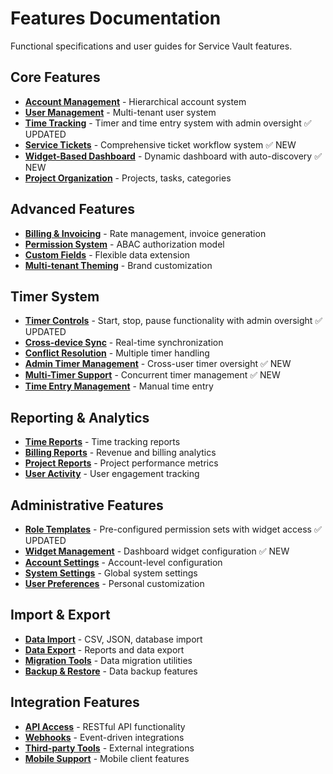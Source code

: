 # Features Documentation

Functional specifications and user guides for Service Vault features.

## Core Features
- **[Account Management](account-management.md)** - Hierarchical account system
- **[User Management](user-management.md)** - Multi-tenant user system
- **[Time Tracking](time-tracking.md)** - Timer and time entry system with admin oversight ✅ UPDATED
- **[Service Tickets](service-tickets.md)** - Comprehensive ticket workflow system ✅ NEW
- **[Widget-Based Dashboard](widget-dashboard.md)** - Dynamic dashboard with auto-discovery ✅ NEW
- **[Project Organization](project-organization.md)** - Projects, tasks, categories

## Advanced Features
- **[Billing & Invoicing](billing-invoicing.md)** - Rate management, invoice generation
- **[Permission System](permission-system.md)** - ABAC authorization model
- **[Custom Fields](custom-fields.md)** - Flexible data extension
- **[Multi-tenant Theming](theming.md)** - Brand customization

## Timer System
- **[Timer Controls](timer-controls.md)** - Start, stop, pause functionality with admin oversight ✅ UPDATED
- **[Cross-device Sync](timer-sync.md)** - Real-time synchronization
- **[Conflict Resolution](timer-conflicts.md)** - Multiple timer handling
- **[Admin Timer Management](admin-timer-management.md)** - Cross-user timer oversight ✅ NEW
- **[Multi-Timer Support](multi-timer-support.md)** - Concurrent timer management ✅ NEW
- **[Time Entry Management](time-entry-management.md)** - Manual time entry

## Reporting & Analytics
- **[Time Reports](time-reports.md)** - Time tracking reports
- **[Billing Reports](billing-reports.md)** - Revenue and billing analytics
- **[Project Reports](project-reports.md)** - Project performance metrics
- **[User Activity](user-activity.md)** - User engagement tracking

## Administrative Features
- **[Role Templates](role-templates.md)** - Pre-configured permission sets with widget access ✅ UPDATED
- **[Widget Management](widget-management.md)** - Dashboard widget configuration ✅ NEW
- **[Account Settings](account-settings.md)** - Account-level configuration
- **[System Settings](system-settings.md)** - Global system settings
- **[User Preferences](user-preferences.md)** - Personal customization

## Import & Export
- **[Data Import](data-import.md)** - CSV, JSON, database import
- **[Data Export](data-export.md)** - Reports and data export
- **[Migration Tools](migration-tools.md)** - Data migration utilities
- **[Backup & Restore](backup-restore.md)** - Data backup features

## Integration Features
- **[API Access](api-access.md)** - RESTful API functionality
- **[Webhooks](webhooks.md)** - Event-driven integrations
- **[Third-party Tools](third-party-tools.md)** - External integrations
- **[Mobile Support](mobile-support.md)** - Mobile client features